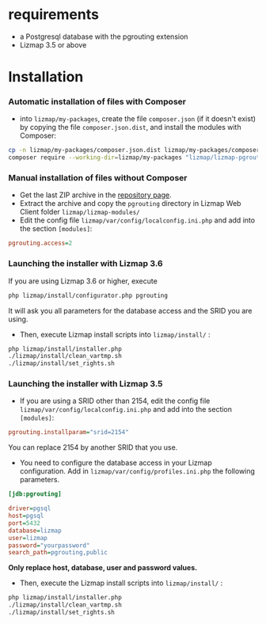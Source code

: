# requirements

- a Postgresql database with the pgrouting extension
- Lizmap 3.5 or above

# Installation


### Automatic installation of files with Composer


* into `lizmap/my-packages`, create the file `composer.json` (if it doesn't exist)
  by copying the file `composer.json.dist`, and install the modules with Composer:

```bash
cp -n lizmap/my-packages/composer.json.dist lizmap/my-packages/composer.json
composer require --working-dir=lizmap/my-packages "lizmap/lizmap-pgrouting-module"
```

### Manual installation of files without Composer

* Get the last ZIP archive in the [repository page](https://projects.3liz.org/lizmap-modules/lizmap-pgrouting-module).
* Extract the archive and copy the `pgrouting` directory in Lizmap Web Client folder `lizmap/lizmap-modules/`
* Edit the config file `lizmap/var/config/localconfig.ini.php` and add into 
  the section `[modules]`:

```ini
pgrouting.access=2
```


### Launching the installer with Lizmap 3.6


If you are using Lizmap 3.6 or higher, execute

```bash
php lizmap/install/configurator.php pgrouting
```

It will ask you all parameters for the database access and the SRID you are using.


* Then, execute Lizmap install scripts into `lizmap/install/` :

```bash
php lizmap/install/installer.php
./lizmap/install/clean_vartmp.sh
./lizmap/install/set_rights.sh
```

### Launching the installer with Lizmap 3.5

* If you are using a SRID other than 2154, edit the config file 
  `lizmap/var/config/localconfig.ini.php` and add into the section `[modules]`:

```ini
pgrouting.installparam="srid=2154"
```
You can replace 2154 by another SRID that you use.

* You need to configure the database access in your Lizmap configuration.
  Add in `lizmap/var/config/profiles.ini.php` the following parameters. 

```ini
[jdb:pgrouting]

driver=pgsql
host=pgsql
port=5432
database=lizmap
user=lizmap
password="yourpassword"
search_path=pgrouting,public
```

**Only replace host, database, user and password values.**

* Then, execute the Lizmap install scripts into `lizmap/install/` :

```bash
php lizmap/install/installer.php
./lizmap/install/clean_vartmp.sh
./lizmap/install/set_rights.sh
```
